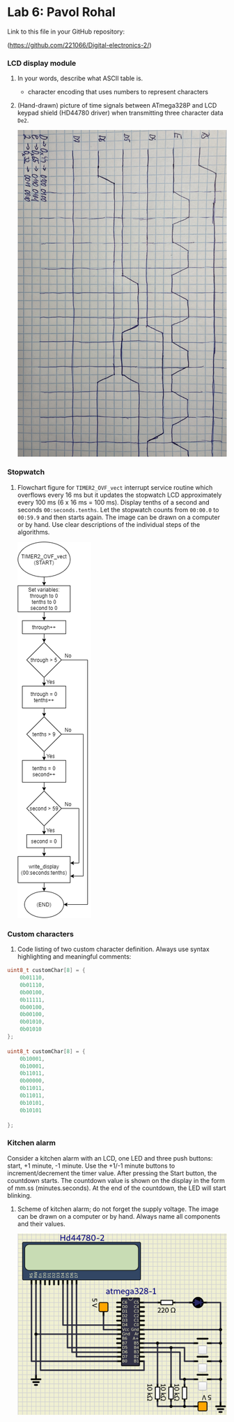 # Lab 6: Pavol Rohal

Link to this file in your GitHub repository:

(https://github.com/221066/Digital-electronics-2/)


### LCD display module

1. In your words, describe what ASCII table is.
   * character encoding that uses numbers to represent characters

2. (Hand-drawn) picture of time signals between ATmega328P and LCD keypad shield (HD44780 driver) when transmitting three character data `De2`.

   ![time signals](x.jpg)


### Stopwatch

1. Flowchart figure for `TIMER2_OVF_vect` interrupt service routine which overflows every 16&nbsp;ms but it updates the stopwatch LCD approximately every 100&nbsp;ms (6 x 16&nbsp;ms = 100&nbsp;ms). Display tenths of a second and seconds `00:seconds.tenths`. Let the stopwatch counts from `00:00.0` to `00:59.9` and then starts again. The image can be drawn on a computer or by hand. Use clear descriptions of the individual steps of the algorithms.

   ![flowchart](f.png)


### Custom characters

1. Code listing of two custom character definition. Always use syntax highlighting and meaningful comments:

```c
uint8_t customChar[8] = {
	0b01110,
	0b01110,
	0b00100,
	0b11111,
	0b00100,
	0b00100,
	0b01010,
	0b01010
};

uint8_t customChar[8] = {
	0b10001,
	0b10001,
	0b11011,
	0b00000,
	0b11011,
	0b11011,
	0b10101,
	0b10101

};
```


### Kitchen alarm

Consider a kitchen alarm with an LCD, one LED and three push buttons: start, +1 minute, -1 minute. Use the +1/-1 minute buttons to increment/decrement the timer value. After pressing the Start button, the countdown starts. The countdown value is shown on the display in the form of mm.ss (minutes.seconds). At the end of the countdown, the LED will start blinking.

1. Scheme of kitchen alarm; do not forget the supply voltage. The image can be drawn on a computer or by hand. Always name all components and their values.

   ![kitchen alarm](s.png)

